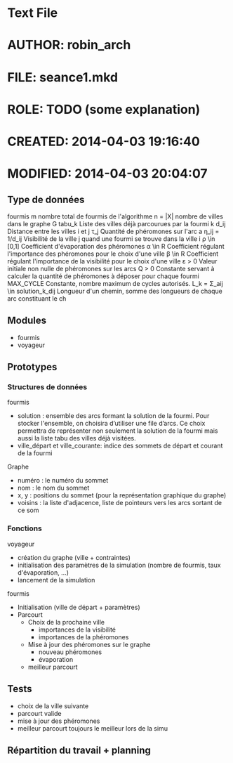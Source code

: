 # Text File
# AUTHOR:   robin_arch
# FILE:     seance1.mkd
# ROLE:     TODO (some explanation)
# CREATED:  2014-04-03 19:16:40
# MODIFIED: 2014-04-03 20:04:07

## Type de données

fourmis
m           nombre total de fourmis de l'algorithme
n = |X|     nombre de villes dans le graphe G
tabu_k      Liste des villes déjà parcourues par la fourmi k
d_ij        Distance entre les villes i et j
τ_j         Quantité de phéromones sur l'arc a
η_ij = 1/d_ij                       Visibilité de la ville j quand une fourmi se trouve dans la ville i
ρ \in [0,1] Coefficient d'évaporation des phéromones
α \in R     Coefficient régulant l'importance des phéromones pour le choix d'une ville
β \in R     Coefficient régulant l'importance de la visibilité pour le choix d'une ville
ε > 0       Valeur initiale non nulle de phéromones sur les arcs
Q > 0       Constante servant à calculer la quantité de phéromones à déposer pour chaque fourmi
MAX_CYCLE   Constante, nombre maximum de cycles autorisés.
L_k = Σ_aij \in solution_k_dij      Longueur d'un chemin, somme des longueurs de chaque arc constituant le ch

## Modules

- fourmis
- voyageur

## Prototypes

### Structures de données

fourmis
- solution : ensemble des arcs formant la solution de la fourmi. Pour stocker l'ensemble, on choisira d’utiliser une file d’arcs. Ce choix permettra de représenter non seulement la solution de la fourmi mais aussi la liste tabu des villes déjà visitées.
- ville_départ et ville_courante: indice des sommets de départ et courant de la fourmi

Graphe
- numéro : le numéro du sommet
- nom : le nom du sommet
- x, y : positions du sommet (pour la représentation graphique du graphe)
- voisins : la liste d'adjacence, liste de pointeurs vers les arcs sortant de ce som

### Fonctions

voyageur
- création du graphe (ville + contraintes)
- initialisation des paramètres de la simulation (nombre de fourmis, taux d'évaporation, …)
- lancement de la simulation

fourmis
- Initialisation (ville de départ + paramètres)
- Parcourt
    + Choix de la prochaine ville
        * importances de la visibilité
        * importances de la phéromones
    + Mise à jour des phéromones sur le graphe
        * nouveau phéromones
        * évaporation
    + meilleur parcourt

## Tests

- choix de la ville suivante
- parcourt valide
- mise à jour des phéromones
- meilleur parcourt toujours le meilleur lors de la simu

## Répartition du travail + planning
